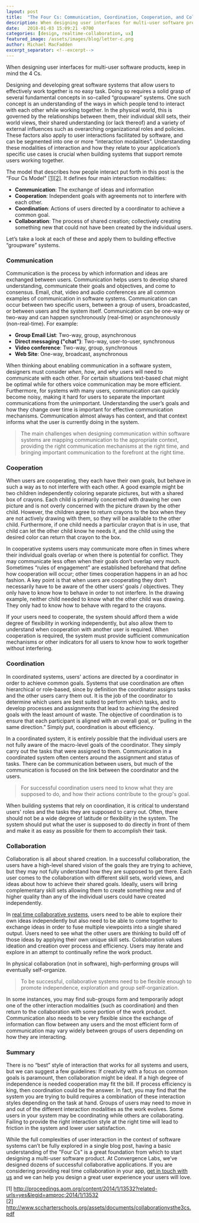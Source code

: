 ```yaml
---
layout: post
title:  "The Four Cs: Communication, Coordination, Cooperation, and Collaboration"
description: When designing user interfaces for multi-user software products, keep in mind the 4 Cs. 
date:   2018-01-03 15:09:21 -0700
categories: [design, realtime-collaboration, ux]
featured_image: /assets/images/blog/letter-c.png
author: Michael MacFadden
excerpt_separator: <!--excerpt-->
---
```

When designing user interfaces for multi-user software products, keep in mind the 4 Cs. 
<!--excerpt-->
<p>Designing and developing great software systems that allow users to effectively work together is no easy task. Doing so requires a solid grasp of several fundamental concepts in so-called “groupware” systems.  One such concept is an understanding of the ways in which people tend to interact with each other while working together. In the physical world, this is governed by the relationships between them, their individual skill sets, their world views, their shared understanding (or lack thereof) and a variety of external influences such as overarching organizational roles and policies. These factors also apply to user interactions facilitated by software, and can be segmented into one or more “interaction modalities”. Understanding these modalities of interaction and how they relate to your application’s specific use cases is crucial when building systems that support remote users working together. 
<p>
The model that describes how people interact put forth in this post is the “Four Cs Model" <a href="#cite-1">[1]</a><a href="#cite-2">[2]</a>. It defines four main interaction modalities: 
<ul>
  <li><strong>Communication</strong>: The exchange of ideas and information</li>
  <li><strong>Cooperation</strong>: Independent goals with agreements not to interfere with each other. </li>
  <li><strong>Coordination</strong>: Actions of users directed by a coordinator to achieve a common goal. </li>
  <li><strong>Collaboration</strong>: The process of shared creation; collectively creating something new that could not have been created by the individual users. </li>
</ul>
<p>
Let’s take a look at each of these and apply them to building effective “groupware” systems. 

<h3>Communication </h3>
<p>
Communication is the process by which information and ideas are exchanged between users. Communication helps users to develop shared understanding, communicate their goals and objectives, and come to consensus. Email, chat, video and audio conferences are all common examples of communication in software systems. Communication can occur between two specific users, between a group of users, broadcasted, or between users and the system itself. Communication can be one-way or two-way and can happen synchronously (real-time) or asynchronously (non-real-time). For example: 
<ul>
  <li><strong>Group Email List</strong>: Two-way, group, asynchronous</li>
  <li><strong>Direct messaging ("chat")</strong>: Two-way, user-to-user, synchronous </li>
  <li><strong>Video conference</strong>: Two-way, group, synchronous</li>
  <li><strong>Web Site</strong>: One-way, broadcast, asynchronous </li>
</ul>
<p>
When thinking about enabling communication in a software system, designers must consider <em>when</em>, <em>how</em>, and <em>why</em> users will need to communicate with each other. For certain situations text-based chat might be optimal while for others voice communication may be more efficient. Furthermore, for systems with many users, communication can quickly become noisy, making it hard for users to separate the important communications from the unimportant. Understanding the user’s goals and how they change over time is important for effective communication mechanisms. Communication almost always has context, and that context informs what the user is currently doing in the system. 

<blockquote>
The main challenges when designing communication within software systems are mapping communication to the appropriate context, providing the right communication mechanisms at the right time, and bringing important communication to the forefront at the right time. 
</blockquote>

<h3>Cooperation</h3>
<p>
When users are cooperating, they each have their own goals, but behave in such a way as to not interfere with each other. A good example might be two children independently coloring separate pictures, but with a shared box of crayons. Each child is primarily concerned with drawing her own picture and is not overly concerned with the picture drawn by the other child. However, the children agree to return crayons to the box when they are not actively drawing with them, so they will be available to the other child. Furthermore, if one child needs a particular crayon that is in use, that child can let the other child know he needs it, and the child using the desired color can return that crayon to the box. 
<p>
In cooperative systems users may communicate more often in times where their individual goals overlap or when there is potential for conflict. They may communicate less often when their goals don’t overlap very much. Sometimes “rules of engagement” are established beforehand that define how cooperation will occur; other times cooperation happens in an ad hoc fashion. A key point is that when users are cooperating they don’t necessarily have to be aware of the other users’ goals / objectives. They only have to know how to behave in order to not interfere. In the drawing example, neither child needed to know what the other child was drawing. They only had to know how to behave with regard to the crayons. 
<p>
If your users need to cooperate, the system should afford them a wide degree of flexibility in working independently, but also allow them to understand when cooperation with another user is required. When cooperation is required, the system must provide sufficient communication mechanisms or other indicators for all users to know how to work together without interfering. 

<h3>Coordination</h3>
<p>
In coordinated systems, users' actions are directed by a coordinator in order to achieve common goals. Systems that use coordination are often hierarchical or role-based, since by definition the coordinator assigns tasks and the other users carry them out. It is the job of the coordinator to determine which users are best suited to perform which tasks, and to develop processes and assignments that lead to achieving the desired goals with the least amount of waste. The objective of coordination is to ensure that each participant is aligned with an overall goal, or “pulling in the same direction.” Simply put, coordination is about efficiency. 
<p>
In a coordinated system, it is entirely possible that the individual users are not fully aware of the macro-level goals of the coordinator. They simply carry out the tasks that were assigned to them. Communication in a coordinated system often centers around the assignment and status of tasks. There can be communication between users, but much of the communication is focused on the link between the coordinator and the users. 

<blockquote>For successful coordination users need to know what they are supposed to do, and how their actions contribute to the group's goal.</blockquote>

<p>
When building systems that rely on coordination, it is critical to understand users' roles and the tasks they are supposed to carry out. Often, there should not be a wide degree of latitude or flexibility in the system. The system should put what the user is supposed to do directly in front of them and make it as easy as possible for them to accomplish their task. 

<h3>Collaboration</h3>
<p>
Collaboration is all about shared creation. In a successful collaboration, the users have a high-level shared vision of the goals they are trying to achieve, but they may not fully understand how they are supposed to get there. Each user comes to the collaboration with different skill sets, world views, and ideas about how to achieve their shared goals. Ideally, users will bring complementary skill sets allowing them to create something new and of higher quality than any of the individual users could have created independently. 
<p>
In <a href="/blog/2017/02/redefining-realtime-collaboration/">real time collaborative systems</a>, users need to be able to explore their own ideas independently but also need to be able to come together to exchange ideas in order to fuse multiple viewpoints into a single shared output. Users need to see what the other users are thinking to build off of those ideas by applying their own unique skill sets. Collaboration values ideation and creation over process and efficiency. Users may iterate and explore in an attempt to continually refine the work product.
<p>
In physical collaboration (not in software), high-performing groups will eventually self-organize. 

<blockquote>To be successful, collaborative systems need to be flexible enough to promote independence, exploration and group self-organization.</blockquote>
<p>
In some instances, you may find sub-groups form and temporarily adopt one of the other interaction modalities (such as coordination) and then return to the collaboration with some portion of the work product. Communication also needs to be very flexible since the exchange of information can flow between any users and the most efficient form of communication may vary widely between groups of users depending on how they are interacting. 

<h3>Summary</h3>
<p>
There is no “best” style of interaction that works for all systems and users, but we can suggest a few guidelines: If creativity with a focus on common goals is paramount, then collaboration might be ideal. If a high degree of independence is needed cooperation may fit the bill. If process efficiency is king, then coordination could be the answer. In fact, you may find that the system you are trying to build requires a combination of these interaction styles depending on the task at hand. Groups of users may need to move in and out of the different interaction modalities as the work evolves. Some users in your system may be coordinating while others are collaborating. Failing to provide the right interaction style at the right time will lead to friction in the system and lower user satisfaction. 
<p>
While the full complexities of user interaction in the context of software systems can’t be fully explored in a single blog post, having a basic understanding of the "Four Cs" is a great foundation from which to start designing a multi-user software product.  At Convergence Labs, we’ve designed dozens of successful collaborative applications. If you are considering providing real time collaboration in your app, <a href="/contact/">get in touch with us</a> and we can help you design a great user experience your users will love. 
<p></p>
<div id="cite-1" class="cite">[1] <a href="http://proceedings.aom.org/content/2014/1/13532?related-urls=yes&legid=amproc;2014/1/13532">http://proceedings.aom.org/content/2014/1/13532?related-urls=yes&legid=amproc;2014/1/13532</a></div>
<div id="cite-2" class="cite">[2] <a href="http://www.sccharterschools.org/assets/documents/collaborationvsthe3cs.pdf">http://www.sccharterschools.org/assets/documents/collaborationvsthe3cs.pdf</a></div>